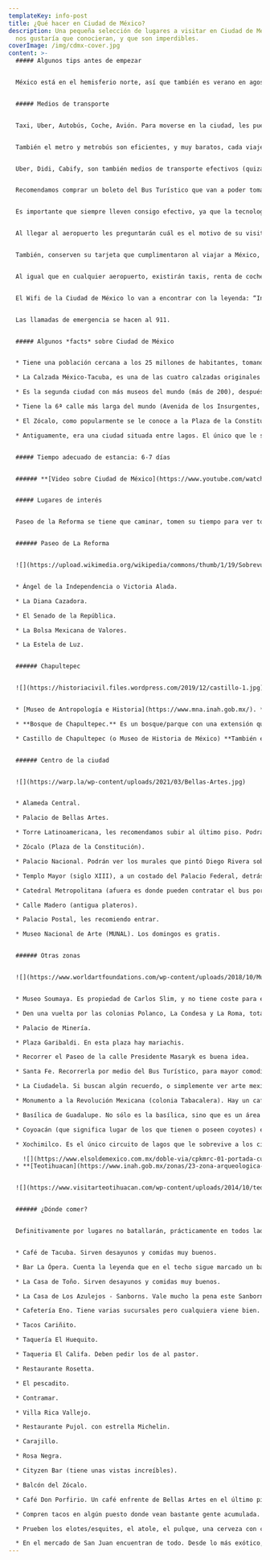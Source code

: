 ```yaml
---
templateKey: info-post
title: ¿Qué hacer en Ciudad de México?
description: Una pequeña selección de lugares a visitar en Ciudad de México que
  nos gustaría que conocieran, y que son imperdibles.
coverImage: /img/cdmx-cover.jpg
content: >-
  ##### Algunos tips antes de empezar


  México está en el hemisferio norte, así que también es verano en agosto. Verano suele ser la época en la que más llueve (así que deberán llevar paraguas sí o sí). En Ciudad de México las temperaturas máximas serán de 23ºc y mínimas de 12ºc. Sin embargo, las playas y el norte del país será muy cálido, tal como en España.


  ##### Medios de transporte


  Taxi, Uber, Autobús, Coche, Avión. Para moverse en la ciudad, les puedo recomendar 100% que caminen lo más posible, tanto en la zona centro, como en Paseo de la Reforma, Centro Histórico, Chapultepec e Insurgentes. 


  También el metro y metrobús son eficientes, y muy baratos, cada viaje cuesta 0,40 centavos de euro. Existen ciclovías, por si gustan hacer turismo en bici. Los domingos cierran Paseo de la Reforma, toda la mañana hasta las 13:00 hrs.


  Uber, Didi, Cabify, son también medios de transporte efectivos (quizás lo máximo que vayan a pagar son 10 euros, y lo pueden compartir con otras 3 personas). Así que les recomiendo que bajen las aplicaciones y la tengan vinculadas con su tarjeta de crédito/débito, aunque también puede pagarse en efectivo. Por otro lado, si no quieren hacer uso de estas aplicaciones, pueden tomar un taxi (los reconocerán de inmediato, son blancos con rosa), abundan en la ciudad.


  Recomendamos comprar un boleto del Bus Turístico que van a poder tomar desde el inicio, en el Zócalo. Este autobús los llevará a todos los sitios de interés, y les servirá como taxi durante dos días (yo recomiendo que sean dos circuitos, tanto el que pasa por Santa Fe, como el que pasa por Coyoacán, y hagan las paradas que mejor consideren). Podrán visitar los sitios más importantes, y volver a abordar el bus, usando éste como taxi. Pueden ver toda la explicación en este link:[](https://www.civitatis.com/es/ciudad-de-mexico/autobus-turistico-mexico/#:~:text=El%20autob%C3%BAs%20tur%C3%ADstico%20de%20Ciudad,entre%20otros%20lugares%20de%20inter%C3%A9s.) [Bus Turístico.](https://www.civitatis.com/es/ciudad-de-mexico/autobus-turistico-mexico/#:~:text=El%20autob%C3%BAs%20tur%C3%ADstico%20de%20Ciudad,entre%20otros%20lugares%20de%20inter%C3%A9s.)


  Es importante que siempre lleven consigo efectivo, ya que la tecnología a última hora puede fallar.


  Al llegar al aeropuerto les preguntarán cuál es el motivo de su visita, tiempo de estancia, y muy probablemente cuál es la dirección del hotel, o sitio en el que se piensan hospedar. Así que tengan a la mano esta información. 


  También, conserven su tarjeta que cumplimentaron al viajar a México, la FMM (Forma Migratoria Múltiple), que se obtiene a bordo en el avión del sitio de origen (España), en el mismo punto de entrada (aeropuerto de México), o en línea en el siguiente enlace de internet: <https://www.inm.gob.mx/fmme/publico/solicitud.html> esta FMM tendrán que regresarla al momento de embarcar en el vuelo de vuelta, si no, no les dejarán volar.


  Al igual que en cualquier aeropuerto, existirán taxis, renta de coche, autobús, etc. Pueden sacar dinero de los cajeros sin problema, en el aeropuerto (una comisión de 5€ es lo que puede cobrarles, pero básicamente eso es lo que cobran en las casas de cambio o bancos).


  El Wifi de la Ciudad de México lo van a encontrar con la leyenda: “Internet para todos” y funciona bien. Sólo que deben permanecer más bien estáticos en el punto que quieran hacer una búsqueda o utilizar Whatsapp. Si van en un coche o metro, se les desconectará fácilmente.


  Las llamadas de emergencia se hacen al 911.


  ##### Algunos *facts* sobre Ciudad de México


  * Tiene una población cercana a los 25 millones de habitantes, tomando en cuenta toda el área metropolitana (Ciudad de México y Estado de México), lo que la hace la ciudad más poblada de América.  Se encuentra a 2250 metros sobre el nivel del mar.

  * La Calzada México-Tacuba, es una de las cuatro calzadas originales que fueron construidas por los mexicas[](https://es.wikipedia.org/wiki/Mexicas "Mexicas"), cuya función principal era comunicar a México-Tenochtitlan, situada en el Lago de Texcoco.

  * Es la segunda ciudad con más museos del mundo (más de 200), después de Londres, así que hay para todos los gustos.

  * Tiene la 6ª calle más larga del mundo (Avenida de los Insurgentes, con 29 km.). Si la quieren recorrer, vale mucho la pena.

  * El Zócalo, como popularmente se le conoce a la Plaza de la Constitución, es la plaza más grande de América, y la segunda más grande del mundo, después de la Plaza Roja, de Moscú. Comer en alguno de los restaurantes con terraza, recorrer la calle Madero, visitar la catedral, y si es posible, entrar a Palacio de Gobierno.

  * Antiguamente, era una ciudad situada entre lagos. El único que le sobrevive es Xochimilco, y se puede visitar, y disfrutar de las trajineras. Está a 1 hora aproximadamente en coche, pero vale la pena. 


  ##### Tiempo adecuado de estancia: 6-7 días


  ###### **[Video sobre Ciudad de México](https://www.youtube.com/watch?v=sLhs8SDDd04)**


  ##### Lugares de interés


  Paseo de la Reforma se tiene que caminar, tomen su tiempo para ver todo lo que tiene a sus costados, es una de las avenidas más importantes, sino la que más, donde se encuentran muchísimos pasajes históricos, y se puede llegar a varias intersecciones, por ejemplo con el Ángel de la Independencia (no pierdan oportunidad de tomar foto), lleguen hasta el bosque de Chapultepec, y visiten su museo. O bien, lleguen hasta la Calle Juárez, que está al otro extremo, en donde se podrá llegar a la Alameda Central, Bellas Artes, La Torre Latinoamericana, y de allí acceso a calle Madero, que desembocará en el Zócalo, la Catedral Metropolitana y Palacio Nacional.


  ###### Paseo de La Reforma


  ![](https://upload.wikimedia.org/wikipedia/commons/thumb/1/19/Sobrevuelos_CDMX_IMG_5982_%2839488832615%29.jpg/1200px-Sobrevuelos_CDMX_IMG_5982_%2839488832615%29.jpg)


  * Ángel de la Independencia o Victoria Alada.

  * La Diana Cazadora.

  * El Senado de la República. 

  * La Bolsa Mexicana de Valores.

  * La Estela de Luz.


  ###### Chapultepec


  ![](https://historiacivil.files.wordpress.com/2019/12/castillo-1.jpg)


  * [Museo de Antropología e Historia](https://www.mna.inah.gob.mx/). **Este museo es imperdible**. Está aquí la Piedra del Sol y muchísimas piezas de valor histórico.

  * **Bosque de Chapultepec.** Es un bosque/parque con una extensión que casi triplica a la del Central Park de New York, totalmente recomendable que lo paseen sin prisa.

  * Castillo de Chapultepec (o Museo de Historia de México) **También es un museo imperdible. Es el único castillo real de América.**


  ###### Centro de la ciudad


  ![](https://warp.la/wp-content/uploads/2021/03/Bellas-Artes.jpg)


  * Alameda Central.

  * Palacio de Bellas Artes.

  * Torre Latinoamericana, les recomendamos subir al último piso. Podrán ver toda la ciudad, y además los dos volcanes a la distancia, el Popocatépetl y el Iztaccíhuatl.

  * Zócalo (Plaza de la Constitución).

  * Palacio Nacional. Podrán ver los murales que pintó Diego Rivera sobre la historia de México.

  * Templo Mayor (siglo XIII), a un costado del Palacio Federal, detrás de la Catedral Metropolitana.

  * Catedral Metropolitana (afuera es donde pueden contratar el bus por dos días que puede servirles de taxi).

  * Calle Madero (antigua plateros).

  * Palacio Postal, les recomiendo entrar.

  * Museo Nacional de Arte (MUNAL). Los domingos es gratis.


  ###### Otras zonas


  ![](https://www.worldartfoundations.com/wp-content/uploads/2018/10/Museo-Soumaya.jpg)


  * Museo Soumaya. Es propiedad de Carlos Slim, y no tiene coste para entrar. La colección es impresionante, además de que el museo es bonito de por sí. Está localizado en la Colonia Polanco.

  * Den una vuelta por las colonias Polanco, La Condesa y La Roma, totalmente recomendables para tomar una copa y comer, así como dar un paseo y descubrir la denominada "Casa de las Brujas", o tocar la cuerda a un coche que funge como monumento a la nostalgia, en la colonia Condesa.

  * Palacio de Minería.

  * Plaza Garibaldi. En esta plaza hay mariachis.

  * Recorrer el Paseo de la calle Presidente Masaryk es buena idea.

  * Santa Fe. Recorrerla por medio del Bus Turístico, para mayor comodidad, ya que está alejada del centro.

  * La Ciudadela. Si buscan algún recuerdo, o simplemente ver arte mexicano, éste es el lugar, no se van a arrepentir.

  * Monumento a la Revolución Mexicana (colonia Tabacalera). Hay un café en lo alto de la cúpula, que les recomiendo.  

  * Basílica de Guadalupe. No sólo es la basílica, sino que es un área bastante grande de jardines y más templos. Es el segundo templo más visitado del mundo, después de la Basílica de San Pedro.

  * Coyoacán (que significa lugar de los que tienen o poseen coyotes) es otra cara de la ciudad, sobre todo su centro. Es una alcaldía de la Ciudad de México, donde se sentirán en un pueblito tranquilo, y muy pintoresco. Aquí está La Casa Azul ([museo de Frida Kahlo](https://www.museofridakahlo.org.mx/es/el-museo/)). Les sugiero que compren sus boletos con tiempo, porque se suele llenar mucho en esta época del año. 

  * Xochimilco. Es el único circuito de lagos que le sobrevive a los cinco que existieron en Ciudad de México. El traslado es de aproximadamente una hora desde el centro de la ciudad. Un paseo en trajineras es obligado, además del buen ambiente que se forma allí. 

    ![](https://www.elsoldemexico.com.mx/doble-via/cpkmrc-01-portada-cuartoscuro_824385_impreso.jpg/ALTERNATES/LANDSCAPE_400/01%20PORTADA%20cuartoscuro_824385_impreso.jpg)
  * **[Teotihuacan](https://www.inah.gob.mx/zonas/23-zona-arqueologica-de-teotihuacan)**  Está a una hora y media aproximadamente desde el centro de Ciudad de México. Se puede ir en bus, ya bien con un tour (Bus Turístico), o bien tomando uno desde la central de autobuses, zona norte. Pueden preguntar por tours directamente en su hotel. La zona arqueológica se encuentra  a una hora y media de la ciudad, dirección noreste. Más o menos se tarda unas ocho horas entre ir, visitar y regresar. Recorran toda la calzada de los muertos, y pidan a un guía que les explique. Si son madrugadores, y llegan allí antes de que salga el sol, podrán subirse en [globo aerostático. ](https://aerodiverti.com.mx/?gclid=Cj0KCQiAi9mPBhCJARIsAHchl1wMZRWZTyXspvjaAtw-WJeN7J16CmSbUzjdE8XkL6LwwzntOi9CLD4aAqP3EALw_wcB)


  ![](https://www.visitarteotihuacan.com/wp-content/uploads/2014/10/teotihuacan_18.jpg)


  ###### ¿Dónde comer?


  Definitivamente por lugares no batallarán, prácticamente en todos lados habrá un puesto, un restaurante, o un local dónde comer, y es complicado que alguno desilusione, ya sea caro, normal o barato. Desde una fonda en la calle con tacos a $5 pesos c/u, o hasta sitios en los que por dos tacos les pueden cobrar $300. Todo es cuestión de presupuestos. 


  * Café de Tacuba. Sirven desayunos y comidas muy buenos.

  * Bar La Ópera. Cuenta la leyenda que en el techo sigue marcado un balazo que Pancho Villa disparó en una de sus visitas. Es muy, muy bonito. Recomiendo los chiles en nogada.

  * La Casa de Toño. Sirven desayunos y comidas muy buenos.

  * La Casa de Los Azulejos - Sanborns. Vale mucho la pena este Sanborns por ser un recinto histórico.

  * Cafetería Eno. Tiene varias sucursales pero cualquiera viene bien.

  * Tacos Cariñito.

  * Taquería El Huequito.

  * Taqueria El Califa. Deben pedir los de al pastor.

  * Restaurante Rosetta.

  * El pescadito.

  * Contramar.

  * Villa Rica Vallejo.

  * Restaurante Pujol. con estrella Michelin.

  * Carajillo.

  * Rosa Negra.

  * Cityzen Bar (tiene unas vistas increíbles).

  * Balcón del Zócalo.

  * Café Don Porfirio. Un café enfrente de Bellas Artes en el último piso de Sears, es una vista única.

  * Compren tacos en algún puesto donde vean bastante gente acumulada. Si no saben qué pedir pidan la especialidad. Si no les hace demasiado mal el chile, pongan salsa y no huyan ¡inténtenlo!

  * Prueben los elotes/esquites, el atole, el pulque, una cerveza con clamato, enchiladas, mole, chilaquiles, caldo tlalpeño, sopa azteca, menudo, pozole, tamales, tlacoyos, tlayudas, pambazos, y todas las cosas que no conozcan. 

  * En el mercado de San Juan encuentran de todo. Desde lo más exótico, como insectos, hasta lo tradicional. También recomendamos el mercado de Coyoacán.
---
```

